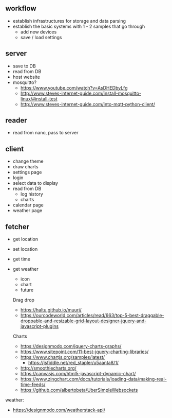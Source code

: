 ## workflow

- establish infrastructures for storage and data parsing
- establish the basic systems with 1 - 2 samples that go through
  - add new devices
  - save / load settings




## server

- save to DB
- read from DB
- host website
- mosquitto?
  - https://www.youtube.com/watch?v=AsDHEDbyLfg
  - http://www.steves-internet-guide.com/install-mosquitto-linux/#install-test
  - http://www.steves-internet-guide.com/into-mqtt-python-client/

## reader

- read from nano, pass to server
  
## client

- change theme
- draw charts
- settings page
- login
- select data to display
- read from DB
  - log history
  - charts
- calendar page
- weather page


## fetcher

- get location
- set location
- get time
- get weather
  - icon
  - chart
  - future




  Drag drop
  - https://haltu.github.io/muuri/
  - https://ourcodeworld.com/articles/read/663/top-5-best-draggable-droppable-and-resizable-grid-layout-designer-jquery-and-javascript-plugins

  Charts
  - https://designmodo.com/jquery-charts-graphs/
  - https://www.sitepoint.com/11-best-jquery-charting-libraries/
  - https://www.chartjs.org/samples/latest/
    - https://jsfiddle.net/red_stapler/u5aanta8/1/
  - http://smoothiecharts.org/
  - https://canvasjs.com/html5-javascript-dynamic-chart/
  - https://www.zingchart.com/docs/tutorials/loading-data/making-real-time-feeds/
  - https://github.com/albertobeta/UberSimpleWebsockets

weather:
- https://designmodo.com/weatherstack-api/
